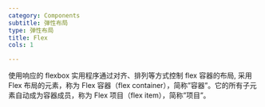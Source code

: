 ```yaml
---
category: Components
subtitle: 弹性布局
type: 弹性布局
title: Flex
cols: 1

---
```


使用响应的 flexbox 实用程序通过对齐、排列等方式控制 flex 容器的布局, 采用 Flex 布局的元素，称为 Flex 容器（flex container），简称”容器”。它的所有子元素自动成为容器成员，称为 Flex 项目（flex item），简称”项目”。